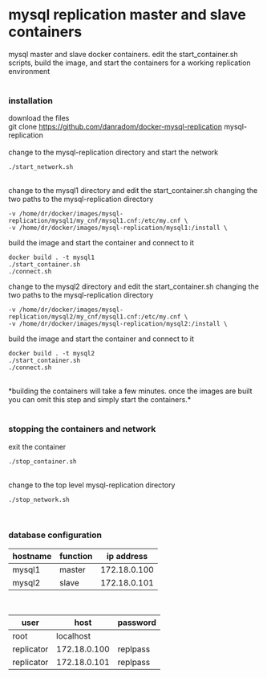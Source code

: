# mysql replication master and slave containers
mysql master and slave docker containers.  edit the start_container.sh scripts, build the image, and start the containers for a working replication environment<br />
<br />

### installation

download the files<br />
git clone https://github.com/danradom/docker-mysql-replication mysql-replication<br />
<br />
change to the mysql-replication directory and start the network<br />
```
./start_network.sh
```
<br />
change to the mysql1 directory and edit the start_container.sh changing the two paths to the mysql-replication directory<br />

```
-v /home/dr/docker/images/mysql-replication/mysql1/my_cnf/mysql1.cnf:/etc/my.cnf \
-v /home/dr/docker/images/mysql-replication/mysql1:/install \
```

build the image and start the container and connect to it<br />

```
docker build . -t mysql1
./start_container.sh
./connect.sh
```

change to the mysql2 directory and edit the start_container.sh changing the two paths to the mysql-replication directory<br />

```
-v /home/dr/docker/images/mysql-replication/mysql2/my_cnf/mysql1.cnf:/etc/my.cnf \
-v /home/dr/docker/images/mysql-replication/mysql2:/install \
```

build the image and start the container and connect to it<br />

```
docker build . -t mysql2
./start_container.sh
./connect.sh
```

<br />
*building the containers will take a few minutes.  once the images are built you can omit this step and simply start the containers.*<br />
<br />

### stopping the containers and network

exit the container<br />

```
./stop_container.sh
```

<br />
change to the top level mysql-replication directory<br />

```
./stop_network.sh
```

<br />

### database configuration


| hostname | function | ip address |
| --- |--- | --- |
| mysql1 | master | 172.18.0.100 |
| mysql2 | slave | 172.18.0.101 |

<br />

| user | host | password |
| --- | --- | ---|
| root | localhost | |
| replicator | 172.18.0.100 | replpass |
| replicator | 172.18.0.101 | replpass |

